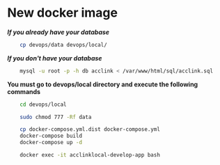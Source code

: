 # New docker image

***If you already have your database***

```sh
    cp devops/data devops/local/
```

***If you don't have your database***

```sh
    mysql -u root -p -h db acclink < /var/www/html/sql/acclink.sql
```

**You must go to devops/local directory and execute the following commands**

```sh
    cd devops/local
```

```sh
    sudo chmod 777 -Rf data

    cp docker-compose.yml.dist docker-compose.yml
    docker-compose build
    docker-compose up -d

    docker exec -it acclinklocal-develop-app bash
```
